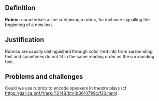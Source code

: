 ## Definition

**Rubric:** caracterises a line containing a rubric, for instance signalling the beginning of a new text.

## Justification

Rubrics are usually distinguished through color (red ink) from surrounding text and sometimes do not fit in the same reading order as the surrounding text.

## Problems and challenges

Could we use rubrics to encode speakers in theatre plays (cf. https://gallica.bnf.fr/ark:/12148/btv1b8610799c/f20.item).
